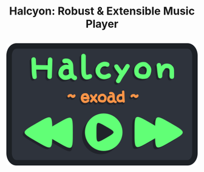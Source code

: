 <h1 align="center"> <strong>Halcyon: Robust & Extensible Music Player</strong><br><br><a href="https://halcyoninae.github.io/.github/"><img src="repo/img/promote-art_1.png" alt="Repository Banner" width="512"/></a></h1>
